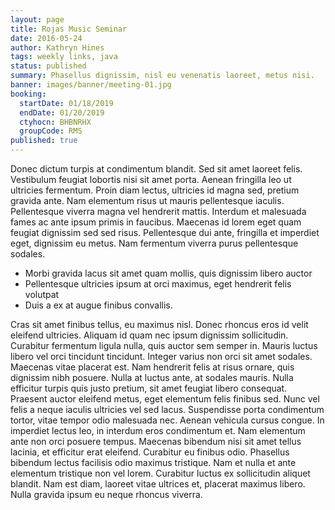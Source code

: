 ```yaml
---
layout: page
title: Rojas Music Seminar
date: 2016-05-24
author: Kathryn Hines
tags: weekly links, java
status: published
summary: Phasellus dignissim, nisl eu venenatis laoreet, metus nisi.
banner: images/banner/meeting-01.jpg
booking:
  startDate: 01/18/2019
  endDate: 01/20/2019
  ctyhocn: BHBNRHX
  groupCode: RMS
published: true
---
```

Donec dictum turpis at condimentum blandit. Sed sit amet laoreet felis. Vestibulum feugiat lobortis nisi sit amet porta. Aenean fringilla leo ut ultricies fermentum. Proin diam lectus, ultricies id magna sed, pretium gravida ante. Nam elementum risus ut mauris pellentesque iaculis. Pellentesque viverra magna vel hendrerit mattis. Interdum et malesuada fames ac ante ipsum primis in faucibus. Maecenas id lorem eget quam feugiat dignissim sed sed risus. Pellentesque dui ante, fringilla et imperdiet eget, dignissim eu metus. Nam fermentum viverra purus pellentesque sodales.

* Morbi gravida lacus sit amet quam mollis, quis dignissim libero auctor
* Pellentesque ultricies ipsum at orci maximus, eget hendrerit felis volutpat
* Duis a ex at augue finibus convallis.

Cras sit amet finibus tellus, eu maximus nisl. Donec rhoncus eros id velit eleifend ultricies. Aliquam id quam nec ipsum dignissim sollicitudin. Curabitur fermentum ligula nulla, quis auctor sem semper in. Mauris luctus libero vel orci tincidunt tincidunt. Integer varius non orci sit amet sodales. Maecenas vitae placerat est. Nam hendrerit felis at risus ornare, quis dignissim nibh posuere.
Nulla at luctus ante, at sodales mauris. Nulla efficitur turpis quis justo pretium, sit amet feugiat libero consequat. Praesent auctor eleifend metus, eget elementum felis finibus sed. Nunc vel felis a neque iaculis ultricies vel sed lacus. Suspendisse porta condimentum tortor, vitae tempor odio malesuada nec. Aenean vehicula cursus congue. In imperdiet lectus leo, in interdum eros condimentum et. Nam elementum ante non orci posuere tempus. Maecenas bibendum nisi sit amet tellus lacinia, et efficitur erat eleifend. Curabitur eu finibus odio. Phasellus bibendum lectus facilisis odio maximus tristique. Nam et nulla et ante elementum tristique non vel lorem. Curabitur luctus ex sollicitudin aliquet blandit. Nam est diam, laoreet vitae ultrices et, placerat maximus libero. Nulla gravida ipsum eu neque rhoncus viverra.
